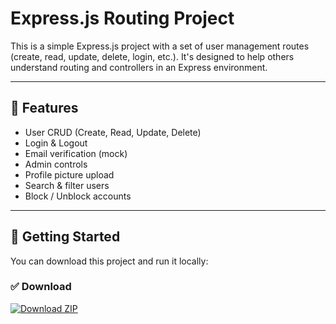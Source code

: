 # Express.js Routing Project

This is a simple Express.js project with a set of user management routes (create, read, update, delete, login, etc.). It's designed to help others understand routing and controllers in an Express environment.

---

## 🔧 Features

- User CRUD (Create, Read, Update, Delete)
- Login & Logout
- Email verification (mock)
- Admin controls
- Profile picture upload
- Search & filter users
- Block / Unblock accounts

---

## 🚀 Getting Started

You can download this project and run it locally:

### ✅ Download

[![Download ZIP](https://img.shields.io/badge/Download-ZIP-blue?style=for-the-badge)](https://github.com/swadhin46/module13-express/archive/refs/heads/main.zip)
